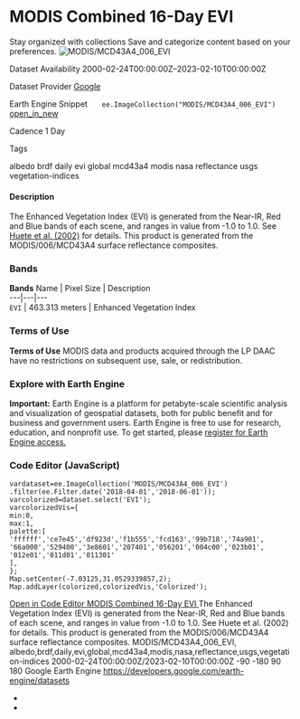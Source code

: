  
#  MODIS Combined 16-Day EVI 
Stay organized with collections  Save and categorize content based on your preferences. 
![MODIS/MCD43A4_006_EVI](https://developers.google.com/earth-engine/datasets/images/MODIS/MODIS_MCD43A4_006_EVI_sample.png) 

Dataset Availability
    2000-02-24T00:00:00Z–2023-02-10T00:00:00Z 

Dataset Provider
     [ Google ](https://earthengine.google.com/) 

Earth Engine Snippet
     `    ee.ImageCollection("MODIS/MCD43A4_006_EVI")   ` [ open_in_new ](https://code.earthengine.google.com/?scriptPath=Examples:Datasets/MODIS/MODIS_MCD43A4_006_EVI) 

Cadence
    1 Day 

Tags
    
albedo
brdf
daily
evi
global
mcd43a4
modis
nasa
reflectance
usgs
vegetation-indices
#### Description
The Enhanced Vegetation Index (EVI) is generated from the Near-IR, Red and Blue bands of each scene, and ranges in value from -1.0 to 1.0. See [Huete et al. (2002)](https://www.sciencedirect.com/science/article/pii/S0034425702000962) for details. This product is generated from the MODIS/006/MCD43A4 surface reflectance composites.
### Bands
**Bands**
Name | Pixel Size | Description  
---|---|---  
`EVI` |  463.313 meters  | Enhanced Vegetation Index  
### Terms of Use
**Terms of Use**
MODIS data and products acquired through the LP DAAC have no restrictions on subsequent use, sale, or redistribution.
### Explore with Earth Engine
**Important:** Earth Engine is a platform for petabyte-scale scientific analysis and visualization of geospatial datasets, both for public benefit and for business and government users. Earth Engine is free to use for research, education, and nonprofit use. To get started, please [register for Earth Engine access.](https://console.cloud.google.com/earth-engine)
### Code Editor (JavaScript)
```
vardataset=ee.ImageCollection('MODIS/MCD43A4_006_EVI')
.filter(ee.Filter.date('2018-04-01','2018-06-01'));
varcolorized=dataset.select('EVI');
varcolorizedVis={
min:0,
max:1,
palette:[
'ffffff','ce7e45','df923d','f1b555','fcd163','99b718','74a901',
'66a000','529400','3e8601','207401','056201','004c00','023b01',
'012e01','011d01','011301'
],
};
Map.setCenter(-7.03125,31.0529339857,2);
Map.addLayer(colorized,colorizedVis,'Colorized');
```
[ Open in Code Editor ](https://code.earthengine.google.com/?scriptPath=Examples:Datasets/MODIS/MODIS_MCD43A4_006_EVI)
[ MODIS Combined 16-Day EVI ](https://developers.google.com/earth-engine/datasets/catalog/MODIS_MCD43A4_006_EVI)
The Enhanced Vegetation Index (EVI) is generated from the Near-IR, Red and Blue bands of each scene, and ranges in value from -1.0 to 1.0. See Huete et al. (2002) for details. This product is generated from the MODIS/006/MCD43A4 surface reflectance composites.
MODIS/MCD43A4_006_EVI, albedo,brdf,daily,evi,global,mcd43a4,modis,nasa,reflectance,usgs,vegetation-indices 
2000-02-24T00:00:00Z/2023-02-10T00:00:00Z
-90 -180 90 180 
Google Earth Engine
https://developers.google.com/earth-engine/datasets
  * [ ](https://doi.org/https://earthengine.google.com/)
  * [ ](https://doi.org/https://developers.google.com/earth-engine/datasets/catalog/MODIS_MCD43A4_006_EVI)


